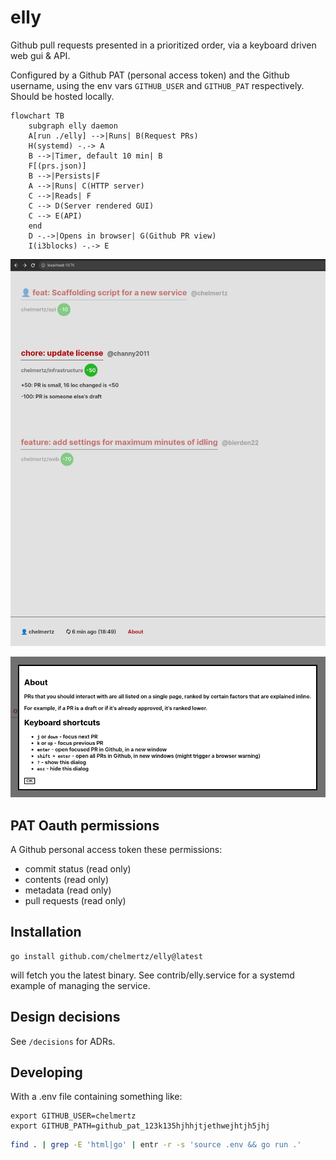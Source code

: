 # elly

Github pull requests presented in a prioritized order, via a keyboard driven web
gui & API.

Configured by a Github PAT (personal access token) and the Github username,
using the env vars `GITHUB_USER` and `GITHUB_PAT` respectively. Should be hosted
locally.

```mermaid
flowchart TB
    subgraph elly daemon
    A[run ./elly] -->|Runs| B(Request PRs)
    H(systemd) -.-> A
    B -->|Timer, default 10 min| B
    F[(prs.json)]
    B -->|Persists|F
    A -->|Runs| C(HTTP server)
    C -->|Reads| F
    C --> D(Server rendered GUI)
    C --> E(API)
    end
    D -.->|Opens in browser| G(Github PR view)
    I(i3blocks) -.-> E
```

![Screenshot of GUI](gui.png)

![Screenshot of GUI's about screen](about.png)

## PAT Oauth permissions

A Github personal access token these permissions:

- commit status (read only)
- contents (read only)
- metadata (read only)
- pull requests (read only)

## Installation

```
go install github.com/chelmertz/elly@latest
```
will fetch you the latest binary. See contrib/elly.service for a systemd
example of managing the service.

## Design decisions

See `/decisions` for ADRs.

## Developing

With a .env file containing something like:

```
export GITHUB_USER=chelmertz
export GITHUB_PATH=github_pat_123k135hjhhjtjethwejhtjh5jhj
```

```sh
find . | grep -E 'html|go' | entr -r -s 'source .env && go run .'
```
